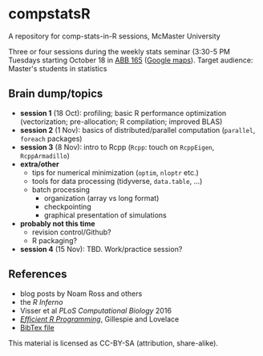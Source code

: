 # compstatsR

A repository for comp-stats-in-R sessions, McMaster University

Three or four sessions during the weekly stats seminar (3:30-5 PM
Tuesdays starting October 18 in
[ABB 165](https://www.mcmaster.ca/uts/maps/anbsb1.html) ([Google maps](https://goo.gl/maps/2M78izxchZP2)). Target
audience: Master's students in statistics

## Brain dump/topics

- **session 1** (18 Oct): profiling; basic R performance optimization (vectorization; pre-allocation; R compilation; improved BLAS)
- **session 2** (1 Nov): basics of distributed/parallel computation (`parallel`, `foreach` packages)
- **session 3** (8 Nov): intro to Rcpp (`Rcpp`: touch on `RcppEigen`, `RcppArmadillo`)
- **extra/other**
   - tips for numerical minimization (`optim`, `nloptr` etc.)
   - tools for data processing (tidyverse, `data.table`, ...)
   - batch processing
       - organization (array vs long format)
	   - checkpointing
	   - graphical presentation of simulations
- **probably not this time**
   - revision control/Github?
   - R packaging?
- **session 4** (15 Nov): TBD. Work/practice session?

## References


- blog posts by Noam Ross and others
- the *R Inferno*
- Visser et al *PLoS Computational Biology* 2016
- [*Efficient R Programming*](https://csgillespie.github.io/efficientR/), Gillespie and Lovelace
- [BibTex file](compstatsR.bib)

This material is licensed as CC-BY-SA (attribution, share-alike).
